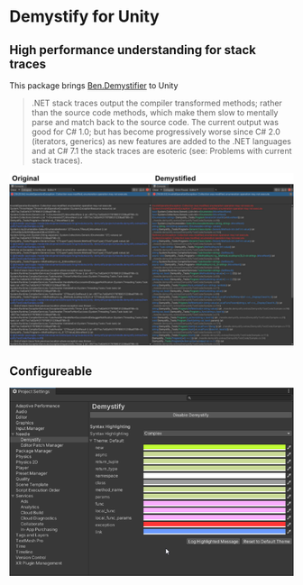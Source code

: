 ﻿# Demystify for Unity
## High performance understanding for stack traces

This package brings [Ben.Demystifier](https://github.com/benaadams/Ben.Demystifier) to Unity

> .NET stack traces output the compiler transformed methods; rather than the source code methods, which make them slow to mentally parse and match back to the source code.
> The current output was good for C# 1.0; but has become progressively worse since C# 2.0 (iterators, generics) as new features are added to the .NET languages and at C# 7.1 the stack traces are esoteric (see: Problems with current stack traces).

![](Documentation~/beforeafter.jpg)


## Configureable


![](Documentation~/preferences.png)

